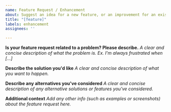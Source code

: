 ```yaml
---
name: Feature Request / Enhancement
about: Suggest an idea for a new feature, or an improvement for an existing one
title: "[feature]"
labels: enhancement
assignees: ''

---
```


**Is your feature request related to a problem? Please describe.**
_A clear and concise description of what the problem is. Ex. I'm always frustrated when [...]_

**Describe the solution you'd like**
_A clear and concise description of what you want to happen._

**Describe any alternatives you've considered**
_A clear and concise description of any alternative solutions or features you've considered._

**Additional context**
_Add any other info (such as examples or screenshots) about the feature request here._
